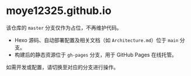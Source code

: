 # moye12325.github.io

该仓库的 `master` 分支仅作为占位，不再维护代码。

- Hexo 源码、自动部署配置及相关文档（如 `Architecture.md`）位于 `main` 分支。
- 构建后的静态资源位于 `gh-pages` 分支，用于 GitHub Pages 在线托管。

如需开发或配置，请切换至对应的分支进行操作。
